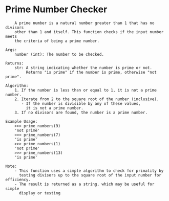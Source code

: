 # Prime Number Checker

        A prime number is a natural number greater than 1 that has no divisors 
        other than 1 and itself. This function checks if the input number meets 
        the criteria of being a prime number.

    Args:
        number (int): The number to be checked.

    Returns:
        str: A string indicating whether the number is prime or not.
             Returns "is prime" if the number is prime, otherwise "not prime".

    Algorithm:
        1. If the number is less than or equal to 1, it is not a prime number.
        2. Iterate from 2 to the square root of the number (inclusive).
           - If the number is divisible by any of these values, 
             it is not a prime number.
        3. If no divisors are found, the number is a prime number.

    Example Usage:
        >>> prime_numbers(9)
        'not prime'
        >>> prime_numbers(7)
        'is prime'
        >>> prime_numbers(1)
        'not prime'
        >>> prime_numbers(13)
        'is prime'

    Note:
        - This function uses a simple algorithm to check for primality by 
          testing divisors up to the square root of the input number for efficiency.
        - The result is returned as a string, which may be useful for simple 
          display or testing
